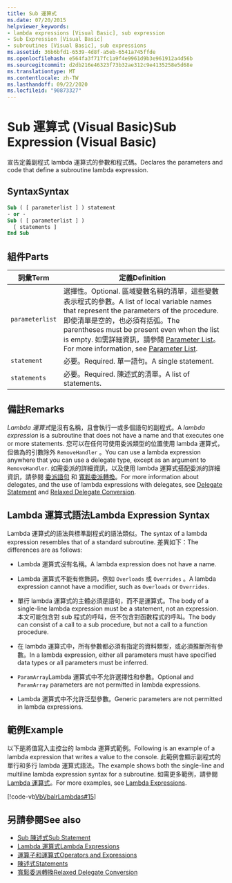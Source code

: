 ```yaml
---
title: Sub 運算式
ms.date: 07/20/2015
helpviewer_keywords:
- lambda expressions [Visual Basic], sub expression
- Sub Expression [Visual Basic]
- subroutines [Visual Basic], sub expressions
ms.assetid: 36b6bfd1-6539-4d8f-a5eb-6541a745ffde
ms.openlocfilehash: e564fa3f717fc1a9f4e9961d9b3e961912a4d56b
ms.sourcegitcommit: d2db216e46323f73b32ae312c9e4135258e5d68e
ms.translationtype: MT
ms.contentlocale: zh-TW
ms.lasthandoff: 09/22/2020
ms.locfileid: "90873327"
---
```

# <a name="sub-expression-visual-basic"></a><span data-ttu-id="ba71d-102">Sub 運算式 (Visual Basic)</span><span class="sxs-lookup"><span data-stu-id="ba71d-102">Sub Expression (Visual Basic)</span></span>

<span data-ttu-id="ba71d-103">宣告定義副程式 lambda 運算式的參數和程式碼。</span><span class="sxs-lookup"><span data-stu-id="ba71d-103">Declares the parameters and code that define a subroutine lambda expression.</span></span>  
  
## <a name="syntax"></a><span data-ttu-id="ba71d-104">Syntax</span><span class="sxs-lookup"><span data-stu-id="ba71d-104">Syntax</span></span>  
  
```vb  
Sub ( [ parameterlist ] ) statement  
- or -  
Sub ( [ parameterlist ] )  
  [ statements ]  
End Sub  
```  
  
## <a name="parts"></a><span data-ttu-id="ba71d-105">組件</span><span class="sxs-lookup"><span data-stu-id="ba71d-105">Parts</span></span>  
  
|<span data-ttu-id="ba71d-106">詞彙</span><span class="sxs-lookup"><span data-stu-id="ba71d-106">Term</span></span>|<span data-ttu-id="ba71d-107">定義</span><span class="sxs-lookup"><span data-stu-id="ba71d-107">Definition</span></span>|  
|---|---|  
|`parameterlist`|<span data-ttu-id="ba71d-108">選擇性。</span><span class="sxs-lookup"><span data-stu-id="ba71d-108">Optional.</span></span> <span data-ttu-id="ba71d-109">區域變數名稱的清單，這些變數表示程式的參數。</span><span class="sxs-lookup"><span data-stu-id="ba71d-109">A list of local variable names that represent the parameters of the procedure.</span></span> <span data-ttu-id="ba71d-110">即使清單是空的，也必須有括弧。</span><span class="sxs-lookup"><span data-stu-id="ba71d-110">The parentheses must be present even when the list is empty.</span></span> <span data-ttu-id="ba71d-111">如需詳細資訊，請參閱 [Parameter List](../statements/parameter-list.md)。</span><span class="sxs-lookup"><span data-stu-id="ba71d-111">For more information, see [Parameter List](../statements/parameter-list.md).</span></span>|  
|`statement`|<span data-ttu-id="ba71d-112">必要。</span><span class="sxs-lookup"><span data-stu-id="ba71d-112">Required.</span></span> <span data-ttu-id="ba71d-113">單一語句。</span><span class="sxs-lookup"><span data-stu-id="ba71d-113">A single statement.</span></span>|  
|`statements`|<span data-ttu-id="ba71d-114">必要。</span><span class="sxs-lookup"><span data-stu-id="ba71d-114">Required.</span></span> <span data-ttu-id="ba71d-115">陳述式的清單。</span><span class="sxs-lookup"><span data-stu-id="ba71d-115">A list of statements.</span></span>|  
  
## <a name="remarks"></a><span data-ttu-id="ba71d-116">備註</span><span class="sxs-lookup"><span data-stu-id="ba71d-116">Remarks</span></span>  

 <span data-ttu-id="ba71d-117">*Lambda 運算式*是沒有名稱，且會執行一或多個語句的副程式。</span><span class="sxs-lookup"><span data-stu-id="ba71d-117">A *lambda expression* is a subroutine that does not have a name and that executes one or more statements.</span></span> <span data-ttu-id="ba71d-118">您可以在任何可使用委派類型的位置使用 lambda 運算式，但做為的引數除外 `RemoveHandler` 。</span><span class="sxs-lookup"><span data-stu-id="ba71d-118">You can use a lambda expression anywhere that you can use a delegate type, except as an argument to `RemoveHandler`.</span></span> <span data-ttu-id="ba71d-119">如需委派的詳細資訊，以及使用 lambda 運算式搭配委派的詳細資訊，請參閱 [委派語句](../statements/delegate-statement.md) 和 [寬鬆委派轉換](../../programming-guide/language-features/delegates/relaxed-delegate-conversion.md)。</span><span class="sxs-lookup"><span data-stu-id="ba71d-119">For more information about delegates, and the use of lambda expressions with delegates, see [Delegate Statement](../statements/delegate-statement.md) and [Relaxed Delegate Conversion](../../programming-guide/language-features/delegates/relaxed-delegate-conversion.md).</span></span>  
  
## <a name="lambda-expression-syntax"></a><span data-ttu-id="ba71d-120">Lambda 運算式語法</span><span class="sxs-lookup"><span data-stu-id="ba71d-120">Lambda Expression Syntax</span></span>  

 <span data-ttu-id="ba71d-121">Lambda 運算式的語法與標準副程式的語法類似。</span><span class="sxs-lookup"><span data-stu-id="ba71d-121">The syntax of a lambda expression resembles that of a standard subroutine.</span></span> <span data-ttu-id="ba71d-122">差異如下：</span><span class="sxs-lookup"><span data-stu-id="ba71d-122">The differences are as follows:</span></span>  
  
- <span data-ttu-id="ba71d-123">Lambda 運算式沒有名稱。</span><span class="sxs-lookup"><span data-stu-id="ba71d-123">A lambda expression does not have a name.</span></span>  
  
- <span data-ttu-id="ba71d-124">Lambda 運算式不能有修飾詞，例如 `Overloads` 或 `Overrides` 。</span><span class="sxs-lookup"><span data-stu-id="ba71d-124">A lambda expression cannot have a modifier, such as `Overloads` or `Overrides`.</span></span>  
  
- <span data-ttu-id="ba71d-125">單行 lambda 運算式的主體必須是語句，而不是運算式。</span><span class="sxs-lookup"><span data-stu-id="ba71d-125">The body of a single-line lambda expression must be a statement, not an expression.</span></span> <span data-ttu-id="ba71d-126">本文可能包含對 sub 程式的呼叫，但不包含對函數程式的呼叫。</span><span class="sxs-lookup"><span data-stu-id="ba71d-126">The body can consist of a call to a sub procedure, but not a call to a function procedure.</span></span>  
  
- <span data-ttu-id="ba71d-127">在 lambda 運算式中，所有參數都必須有指定的資料類型，或必須推斷所有參數。</span><span class="sxs-lookup"><span data-stu-id="ba71d-127">In a lambda expression, either all parameters must have specified data types or all parameters must be inferred.</span></span>  
  
- <span data-ttu-id="ba71d-128">`ParamArray`Lambda 運算式中不允許選擇性和參數。</span><span class="sxs-lookup"><span data-stu-id="ba71d-128">Optional and `ParamArray` parameters are not permitted in lambda expressions.</span></span>  
  
- <span data-ttu-id="ba71d-129">Lambda 運算式中不允許泛型參數。</span><span class="sxs-lookup"><span data-stu-id="ba71d-129">Generic parameters are not permitted in lambda expressions.</span></span>  
  
## <a name="example"></a><span data-ttu-id="ba71d-130">範例</span><span class="sxs-lookup"><span data-stu-id="ba71d-130">Example</span></span>  

 <span data-ttu-id="ba71d-131">以下是將值寫入主控台的 lambda 運算式範例。</span><span class="sxs-lookup"><span data-stu-id="ba71d-131">Following is an example of a lambda expression that writes a value to the console.</span></span> <span data-ttu-id="ba71d-132">此範例會顯示副程式的單行和多行 lambda 運算式語法。</span><span class="sxs-lookup"><span data-stu-id="ba71d-132">The example shows both the single-line and multiline lambda expression syntax for a subroutine.</span></span> <span data-ttu-id="ba71d-133">如需更多範例，請參閱 [Lambda 運算式](../../programming-guide/language-features/procedures/lambda-expressions.md)。</span><span class="sxs-lookup"><span data-stu-id="ba71d-133">For more examples, see [Lambda Expressions](../../programming-guide/language-features/procedures/lambda-expressions.md).</span></span>  
  
 [!code-vb[VbVbalrLambdas#15](~/samples/snippets/visualbasic/VS_Snippets_VBCSharp/VbVbalrLambdas/VB/Class1.vb#15)]  
  
## <a name="see-also"></a><span data-ttu-id="ba71d-134">另請參閱</span><span class="sxs-lookup"><span data-stu-id="ba71d-134">See also</span></span>

- [<span data-ttu-id="ba71d-135">Sub 陳述式</span><span class="sxs-lookup"><span data-stu-id="ba71d-135">Sub Statement</span></span>](../statements/sub-statement.md)
- [<span data-ttu-id="ba71d-136">Lambda 運算式</span><span class="sxs-lookup"><span data-stu-id="ba71d-136">Lambda Expressions</span></span>](../../programming-guide/language-features/procedures/lambda-expressions.md)
- [<span data-ttu-id="ba71d-137">運算子和運算式</span><span class="sxs-lookup"><span data-stu-id="ba71d-137">Operators and Expressions</span></span>](../../programming-guide/language-features/operators-and-expressions/index.md)
- [<span data-ttu-id="ba71d-138">陳述式</span><span class="sxs-lookup"><span data-stu-id="ba71d-138">Statements</span></span>](../../programming-guide/language-features/statements.md)
- [<span data-ttu-id="ba71d-139">寬鬆委派轉換</span><span class="sxs-lookup"><span data-stu-id="ba71d-139">Relaxed Delegate Conversion</span></span>](../../programming-guide/language-features/delegates/relaxed-delegate-conversion.md)
